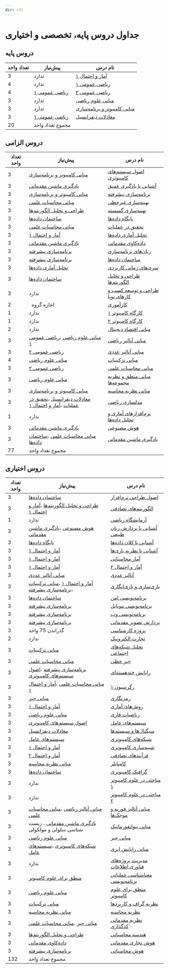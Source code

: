 ```yaml
---
dir: rtl
---
```


# جداول دروس پایه، تخصصی و اختیاری


## دروس پایه

| تعداد واحد | پیش‌نیاز | نام درس |
| ---------- | -------- | ------- |
|3|ندارد|[آمار و احتمال ۱](base/Probability-and-Statistics-I.md) | 
|4|ندارد|[ریاضی عمومی ۱](base/Calculus-I.md) | 
|4|[ریاضی عمومی ۱](base/Calculus-I.md)|[ریاضی عمومی ۲](base/Calculus-II.md) | 
|3|ندارد|[مبانی علوم ریاضی](base/Foundation-of-Mathematics.md) | 
|3|ندارد|[مبانی کامپیوتر و برنامه‌سازی](base/Fundamentals-of-Computer-Programming.md) | 
|3|[ریاضی عمومی ۱](base/Calculus-I.md)|[معادلات دیفرانسیل](base/Differential-Equations.md) | 
 |20|مجموع تعداد واحد|

## دروس الزامی

| تعداد واحد | پیش‌نیاز | نام درس |
| ---------- | -------- | ------- |
|3|[مبانی کامپیوتر و برنامه‌سازی](base/Fundamentals-of-Computer-Programming.md)|[اصول سیستم‌های کامپیوتری](mandatory/Principles-of-Computer-Systems.md) | 
|3|[یادگیری ماشین مقدماتی](mandatory/Elementary-Machine-Learning.md)|[آشنایی با یادگیری عمیق](mandatory/Introduction-to-Deep-Learning.md) | 
|3|[مبانی کامپیوتر و برنامه‌سازی](base/Fundamentals-of-Computer-Programming.md)|[برنامه‌سازی پیشرفته](mandatory/Advanced-Programming.md) | 
|3|[مبانی محاسبات علمی](mandatory/Elementary-Scientific-Computing.md)|[بهینه‌سازی غیرخطی](mandatory/Nonlinear-Optimization.md) | 
|3|[طراحی و تحلیل الگوریتم‌ها](mandatory/Design-and-Analysis-of-Algorithms.md)|[بهینه‌سازی گسسته](mandatory/Discrete-Optimization.md) | 
|3|[ساختمان داده‌ها](mandatory/Data-Structures.md)|[پایگاه داده‌ها](mandatory/Databases.md) | 
|3|[مبانی محاسبات علمی](mandatory/Elementary-Scientific-Computing.md)|[تحقیق در عملیات](mandatory/Operations-research.md) | 
|3|[آمار و احتمال ۱](base/Probability-and-Statistics-I.md)|[تحلیل آماری داده‌ها](mandatory/Statistical-Data-Analysis.md) | 
|3|[یادگیری ماشین مقدماتی](mandatory/Elementary-Machine-Learning.md)|[داده‌کاوی مقدماتی](mandatory/Elementary-Data-Mining.md) | 
|3|[برنامه‌سازی پیشرفته](mandatory/Advanced-Programming.md)|[زبان‌های برنامه‌سازی](mandatory/Programming-Languages.md) | 
|3|[برنامه‌سازی پیشرفته](mandatory/Advanced-Programming.md)|[ساختمان داده‌ها](mandatory/Data-Structures.md) | 
|3|[تحلیل آماری داده‌ها](mandatory/Statistical-Data-Analysis.md)|[سری‌های زمانی کاربردی](mandatory/Applied-Time-Series.md) | 
|3|[ساختمان داده‌ها](mandatory/Data-Structures.md)|[طراحی و تحلیل الگوریتم‌ها](mandatory/Design-and-Analysis-of-Algorithms.md) | 
|3|ندارد|[طراحی و توسعه کسب و کارهای نوپا](mandatory/Design-and-development-of-start-up-businesses.md) | 
|2|` `اجازه گروه|[کارآموزی](mandatory/Apprenticeship.md) | 
|1|ندارد|[کارگاه کامپیوتر ۱](mandatory/Computer-Workshop-I.md) | 
|1|ندارد|[کارگاه کامپیوتر ۲](mandatory/Computer-Workshop-II.md) | 
|2|ندارد|[مبانی اقتصاد دیجیتال](mandatory/Basics-of-Digital-Economics.md) | 
|3|[مبانی علوم ریاضی](base/Foundation-of-Mathematics.md) ،[ریاضی عمومی ۱](base/Calculus-I.md)|[مبانی آنالیز ریاضی](mandatory/Foundation-of-Mathematical-Analysis.md) | 
|3|[ریاضی عمومی ۲](base/Calculus-II.md)|[مبانی آنالیز عددی](mandatory/Foundation-of-Numerical-Analysis.md) | 
|4|[مبانی علوم ریاضی](base/Foundation-of-Mathematics.md)|[مبانی ترکیبیات](mandatory/Foundation-of-Combinatorics.md) | 
|3|[ریاضی عمومی ۲](base/Calculus-II.md)|[مبانی محاسبات علمی](mandatory/Elementary-Scientific-Computing.md) | 
|3|[مبانی علوم ریاضی](base/Foundation-of-Mathematics.md)|[مبانی منطق و نظریه مجموعه‌ها](mandatory/Fundamentals-of-Logic.md) | 
|3|[مبانی کامپیوتر و برنامه‌سازی](base/Fundamentals-of-Computer-Programming.md)|[مبانی نظریه محاسبه](mandatory/Introduction-to-the-theory-of-Computation.md) | 
|3|[معادلات دیفرانسیل](base/Differential-Equations.md) ،[تحقیق در عملیات](mandatory/Operations-research.md) ،[آمار و احتمال ۱](base/Probability-and-Statistics-I.md)|[مدلسازی ریاضی](mandatory/Mathematical-Modeling.md) | 
|1|ندارد|[نرم‌افزارهای آماری و تحلیل داده‌ها](mandatory/Statistical-Software-and-data-analysis.md) | 
|3|[یادگیری ماشین مقدماتی](mandatory/Elementary-Machine-Learning.md)|[هوش مصنوعی](mandatory/Artificial-Intelligence.md) | 
|3|[مبانی محاسبات علمی](mandatory/Elementary-Scientific-Computing.md) ،[ساختمان داده‌ها](mandatory/Data-Structures.md)|[یادگیری ماشین مقدماتی](mandatory/Elementary-Machine-Learning.md) | 
 |77|مجموع تعداد واحد|

## دروس اختیاری

| تعداد واحد | پیش‌نیاز | نام درس |
| ---------- | -------- | ------- |
|3|[ساختمان داده‌ها](mandatory/Data-Structures.md)|[اصول طراحی نرم‌افزار](elective/Principles-of-SoftwareDesign.md) | 
|3|[طراحی و تحلیل الگوریتم‌ها](mandatory/Design-and-Analysis-of-Algorithms.md) ،[آمار و احتمال ۱](base/Probability-and-Statistics-I.md)|[الگوریتم‌های تصادفی](elective/Randomized-Algorithms.md) | 
|1|ندارد|[آزمایشگاه ریاضی](elective/Mathematics-Lab.md) | 
|3|[هوش مصنوعی](mandatory/Artificial-Intelligence.md) ،[یادگیری ماشین مقدماتی](mandatory/Elementary-Machine-Learning.md)|[آشنایی با پردازش زبان طبیعی](elective/Introdution-to-Natural-Language-Processing.md) | 
|3|[پایگاه داده‌ها](mandatory/Databases.md)|[آشنایی با کلان داده‌ها](elective/Introduction-to-Big-Data.md) | 
|3|[آمار و احتمال ۱](base/Probability-and-Statistics-I.md)|[آشنایی با نظریه بازی‌ها](elective/Introduction-to-Game-Theory.md) | 
|3|[آمار و احتمال ۱](base/Probability-and-Statistics-I.md)|[آمار محاسباتی](elective/Computational-Statistics.md) | 
|3|[آمار و احتمال ۱](base/Probability-and-Statistics-I.md)|[آمار و احتمال ۲](elective/Probability-and-Statistics-II.md) | 
|3|[مبانی آنالیز عددی](mandatory/Foundation-of-Numerical-Analysis.md)|[آنالیز عددی](elective/Numerical-Analysis.md) | 
|3|[آمار و احتمال ۱](base/Probability-and-Statistics-I.md) ،[مبانی ترکیبیات](mandatory/Foundation-of-Combinatorics.md) ،[برنامه‌سازی پیشرفته](mandatory/Advanced-Programming.md)|[بازی‌سازی و بازی‌انگاری](elective/Gamification-and-Game-Design.md) | 
|3|[ساختمان داده‌ها](mandatory/Data-Structures.md)|[برنامه‌نویسی امن](elective/Secure-Programming.md) | 
|3|[برنامه‌سازی پیشرفته](mandatory/Advanced-Programming.md)|[برنامه‌نویسی موبایل](elective/Mobile-Programming.md) | 
|3|[برنامه‌سازی پیشرفته](mandatory/Advanced-Programming.md)|[برنامه‌نویسی وب](elective/Web-Programming.md) | 
|3|[برنامه‌سازی پیشرفته](mandatory/Advanced-Programming.md)|[پردازش تصویر مقدماتی](elective/Elementary-Image-Processing.md) | 
|3|گذراندن 75 واحد|[پروژه کارشناسی](elective/Project.md) | 
|2|ندارد|[تجارت الکترونیک](elective/Electronic-Commerce.md) | 
|3|[مبانی ترکیبیات](mandatory/Foundation-of-Combinatorics.md)|[تحلیل شبکه‌های اجتماعی](elective/Social-Networks-Analysis.md) | 
|3|[مبانی محاسبات علمی](mandatory/Elementary-Scientific-Computing.md)|[جبر خطی](elective/Linear-Algebra.md) | 
|3|[برنامه‌سازی پیشرفته](mandatory/Advanced-Programming.md) ،[اصول سیستم‌های کامپیوتری](mandatory/Principles-of-Computer-Systems.md)|[رایانش چند‌هسته‌ای](elective/Multicore-Computing.md) | 
|3|[مبانی محاسبات علمی](mandatory/Elementary-Scientific-Computing.md) ،[آمار و احتمال ۱](base/Probability-and-Statistics-I.md)|[رگرسیون ۱](elective/Regression-I.md) | 
|3|[مبانی جبر](elective/Foundation-of-Algebra.md)|[رمزنگاری](elective/Cryptography.md) | 
|3|[آمار و احتمال ۱](base/Probability-and-Statistics-I.md)|[روش‌های آماری](elective/Statistical-Methods.md) | 
|3|[مبانی علوم ریاضی](base/Foundation-of-Mathematics.md)|[ریاضیات فازی](elective/Fuzzy-Mathematics.md) | 
|3|[اصول سیستم‌های کامپیوتری](mandatory/Principles-of-Computer-Systems.md)|[سیستم‌های عامل](elective/Principles-of-Operating-Systems.md) | 
|3|[معادلات دیفرانسیل](base/Differential-Equations.md)|[سیگنال‌ها و سیستم‌ها](elective/Signals-and-Systems.md) | 
|3|[سیستم‌های عامل](elective/Principles-of-Operating-Systems.md)|[شبکه‌های کامپیوتری](elective/Computer-Networks.md) | 
|3|[آمار و احتمال ۱](base/Probability-and-Statistics-I.md)|[شبیه‌سازی کامپیوتری](elective/Computerized-Simulation.md) | 
|3|[آمار و احتمال ۲](elective/Probability-and-Statistics-II.md)|[فرآیندهای تصادفی](elective/Stochastic-Processes.md) | 
|3|[مبانی نظریه محاسبه](mandatory/Introduction-to-the-theory-of-Computation.md)|[کامپایلر](elective/Compiler.md) | 
|3|[ساختمان داده‌ها](mandatory/Data-Structures.md)|[گرافیک کامپیوتری](elective/Computer-Graphics.md) | 
|3|ندارد|[مباحثی در علوم کامپیوتر ۱](elective/Topics-in-Computer-Science-I.md) | 
|3|ندارد|[مباحثی در علوم کامپیوتر ۲](elective/Topics-in-Computer-Science-II.md) | 
|3|[مبانی آنالیز ریاضی](mandatory/Foundation-of-Mathematical-Analysis.md) ،[مبانی محاسبات علمی](mandatory/Elementary-Scientific-Computing.md)|[مبانی آنالیز فوریه و موجک‌ها](elective/Introduction-to-Fourier-and-Wavelet-Analysis.md) | 
|3|[یادگیری ماشین مقدماتی](mandatory/Elementary-Machine-Learning.md) ،  زیست شناسی سلولی و مولکولی|[مبانی بیوانفورماتیک](elective/Fundamentals-of-Bioinformatic.md) | 
|3|[مبانی علوم ریاضی](base/Foundation-of-Mathematics.md)|[مبانی جبر](elective/Foundation-of-Algebra.md) | 
|3|[شبکه‌های کامپیوتری](elective/Computer-Networks.md) ،[سیستم‌های عامل](elective/Principles-of-Operating-Systems.md)|[مبانی رایانش ابری](elective/Cloud-Computing-Fundamentals.md) | 
|3|ندارد|[مدیریت پروژه‌های فناوری اطلاعات](elective/Information-Technology-Project-Management.md) | 
|3|[منطق برای علوم کامپیوتر](elective/Logic-for-Computer-Science.md)|[معناشناسی عملیاتی برنامه‌نویسی](elective/Operational-Semantics-of-Programming.md) | 
|3|[مبانی علوم ریاضی](base/Foundation-of-Mathematics.md)|[منطق برای علوم کامپیوتر](elective/Logic-for-Computer-Science.md) | 
|3|[مبانی ترکیبیات](mandatory/Foundation-of-Combinatorics.md)|[نظریه گراف و کاربردها](elective/Graph-Theory-and-Applications.md) | 
|3|[مبانی نظریه محاسبه](mandatory/Introduction-to-the-theory-of-Computation.md)|[نظریه محاسبه](elective/Theory-of-Computation.md) | 
|3|[مبانی جبر](elective/Foundation-of-Algebra.md) ،[مبانی محاسبات علمی](mandatory/Elementary-Scientific-Computing.md)|[نظریه مقدماتی کدگذاری](elective/Elementary-Coding-Theory.md) | 
|3|[طراحی و تحلیل الگوریتم‌ها](mandatory/Design-and-Analysis-of-Algorithms.md)|[هندسه محاسباتی](elective/Computational-Geometry.md) | 
|3|[داده‌کاوی مقدماتی](mandatory/Elementary-Data-Mining.md)|[هوش تجاری مقدماتی](elective/Elementary-Business-intelligence.md) | 
|3|[برنامه‌سازی پیشرفته](mandatory/Advanced-Programming.md)|[هوش محاسباتی](elective/Computational-Intelligence.md) | 
 |132|مجموع تعداد واحد|
